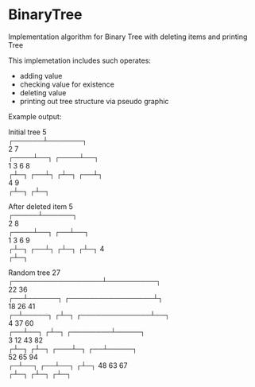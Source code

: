 # BinaryTree
Implementation algorithm for Binary Tree with deleting items and printing Tree

This implemetation includes such operates:
- adding value
- checking value for existence
- deleting value
- printing out tree structure via pseudo graphic

Example output:

Initial tree
              5              
       ┌──────┴───────┐      
       2              7      
  ┌────┴──┐      ┌────┴──┐   
  1       3      6       8   
 ┌┴─┐  ┌──┴┐    ┌┴─┐  ┌──┴┐  
           4              9  
          ┌┴─┐           ┌┴─┐
                             

After deleted item
             5            
       ┌─────┴──────┐     
       2            8     
  ┌────┴──┐      ┌──┴──┐  
  1       3      6     9  
 ┌┴─┐  ┌──┴┐    ┌┴─┐  ┌┴─┐
           4              
          ┌┴─┐            
                          

Random tree
                            27                             
          ┌──────────────────┴──────────┐                  
         22                            36                  
       ┌──┴──────┐    ┌─────────────────┴┐                 
      18        26                      41                 
     ┌─┴─────┐  ┌┴─┐      ┌──────────────┴──┐              
     4                   37                60              
  ┌──┴──┐                ┌┴─┐      ┌────────┴─────┐        
  3    12                         43             82        
 ┌┴─┐  ┌┴─┐                    ┌───┴─┐         ┌──┴─────┐  
                                    52        65       94  
                                   ┌─┴──┐   ┌──┴──┐    ┌┴─┐
                                  48       63    67        
                                  ┌┴─┐     ┌┴─┐  ┌┴─┐      
                                                           


